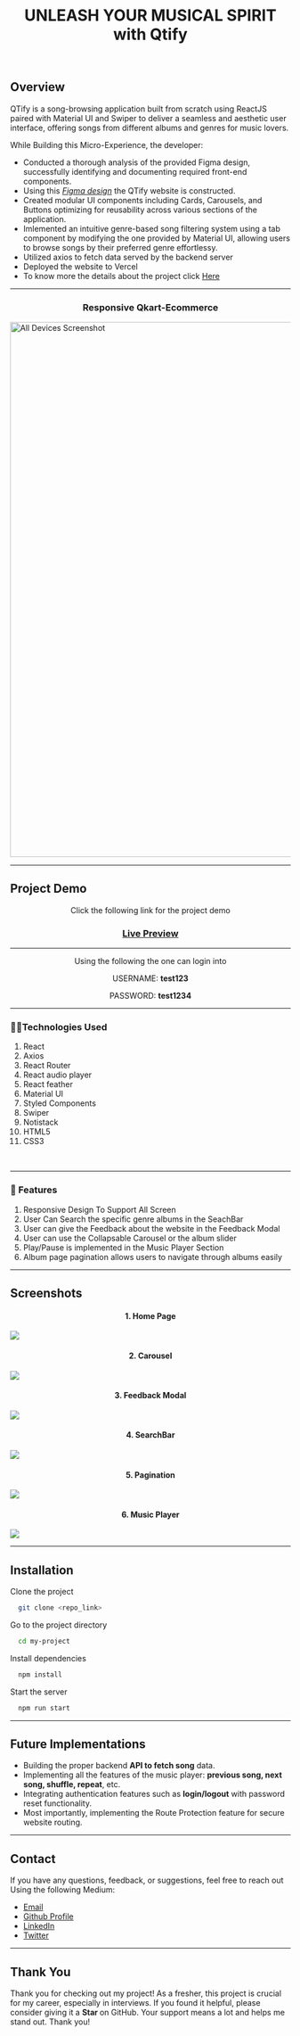 <h1 align="center">UNLEASH YOUR MUSICAL SPIRIT with <strong>Qtify</strong></h1>
<br />
<div>
      <h2>Overview</h2>
      <p>
        QTify is a song-browsing application built from scratch using ReactJS paired with Material UI and Swiper to deliver a seamless and aesthetic user interface, offering songs from different albums and genres for music lovers.
      </p>
      <p>While Building this Micro-Experience, the developer:</p>
      <ul>
        <li>
          Conducted a thorough analysis of the provided Figma design, successfully identifying and documenting required front-end components.
        </li>
        <li>Using this <i><a href="https://www.figma.com/file/tuCV26ozM1R75Ze6ShZxKs/Qtify?type=design&node-id=0-1&mode=design"> Figma design</a></i> the QTify website is constructed.</li>
        <li>
          Created modular UI components including Cards, Carousels, and Buttons optimizing for reusability across various sections of the application.
        </li>
        <li>
          Imlemented an intuitive genre-based song filtering system using a tab component by modifying the one provided by Material UI, allowing users to browse songs by their preferred genre effortlessy.
        </li>
        <li>Utilized axios to fetch data served by the backend server</li>
        <li>Deployed the website to Vercel</li>
        <li>To know more the details about the project click <a href="https://www.crio.do/learn/portfolio/rajkhairnar1499/ME_QTIFY/">Here</a></li>
      </ul>
    </div>

<hr />
    <div>
        <h3 align="center" >Responsive Qkart-Ecommerce</h3>
        <img src="./screenshots/All Devices.png" alt="All Devices Screenshot" style="width: 100vw; height: auto;"/>
    </div>

<hr>

<h2>Project Demo</h2>
<div align="center">
      <p>Click the following link for the project demo</p>
      <h3>
        <a href="https://rajkhairnar1499-me-qkart-frontend-v2-a0hh06sg6.vercel.app/">Live Preview</a>
      </h3>
      <hr />
      <p>Using the following the one can login into</p>
      <p>USERNAME: <b>test123</b></p>
      <p>PASSWORD: <b>test1234</b></p>
      <hr />
</div>


<h3>👨‍💻Technologies Used</h3>

1. React
2. Axios
3. React Router
4. React audio player
5. React feather
6. Material UI
7. Styled Components
8. Swiper
9. Notistack
10. HTML5
11. CSS3


<br />

<hr />
    <div>
      <h3>🚀 Features</h3>
      <ol>
        <li>Responsive Design To Support All Screen</li>
        <li>User Can Search the specific genre albums in the SeachBar</li>
        <li>User can give the Feedback about the website in the Feedback Modal</li>
        <li>User can use the Collapsable Carousel or the album slider</li>
        <li>Play/Pause is implemented in the Music Player Section</li>
        <li>Album page pagination allows users to navigate through albums easily</li>
      </ol>
    </div>

<hr />

<h2>Screenshots</h2>

<h4 align="center">1. Home Page</h4>
<img src="./screenshots/Home Page.png"/>
<h4 align="center">2. Carousel</h4>
    <img
      src="./screenshots/Carousel.png"
    />

<h4 align="center">3. Feedback Modal</h4>
    <img
      src="./screenshots/FeedBack Modal.png"
    />

<h4 align="center">4. SearchBar</h4>
    <img
      src="./screenshots/Search Bar.png"
    />
<h4 align="center">5. Pagination</h4>
    <img
      src="./screenshots/Pagination.png"
    />
<h4 align="center">6. Music Player</h4>
    <img
      src="./screenshots/Music Player.png"
    />

<hr />

<h2>Installation</h2>

Clone the project

```bash
  git clone <repo_link>
```

Go to the project directory

```bash
  cd my-project
```

Install dependencies

```bash
  npm install
```

Start the server

```bash
  npm run start
```

<hr />

<h2>Future Implementations</h2>

- Building the proper backend **API to fetch song** data.
- Implementing all the features of the music player: **previous song, next song, shuffle, repeat**, etc.
- Integrating authentication features such as **login/logout** with password reset functionality.
- Most importantly, implementing the Route Protection feature for secure website routing.

<hr>

<h2>Contact</h2>

If you have any questions, feedback, or suggestions, feel free to reach out Using the following Medium:
- [Email](shimpishubham4@gmail.com)
- [Github Profile](https://github.com/Rajkhairnar1499)
- [LinkedIn](https://www.linkedin.com/in/shubham-shimpi-884b821a2/)
- [Twitter](https://twitter.com/ShubhamShimpi24)

<hr />

<h2>Thank You</h2>

<p>Thank you for checking out my project! As a fresher, this project is crucial for my career, especially in interviews. If you found it helpful, please consider giving it a <strong>Star
</strong> on GitHub. Your support means a lot and helps me stand out. Thank you!</p>